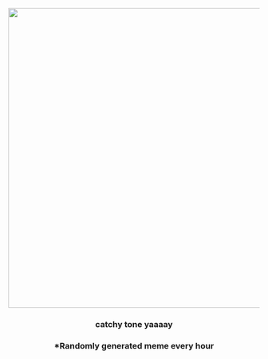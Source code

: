 <p align="center">
        <img src="https://i.redd.it/f5z91xscg0i91.jpg" width="600" height="600">
        </p>
        <h3 align="center">catchy tone yaaaay</h3>
        <h3 align="center">*Randomly generated meme every hour</h3>
    